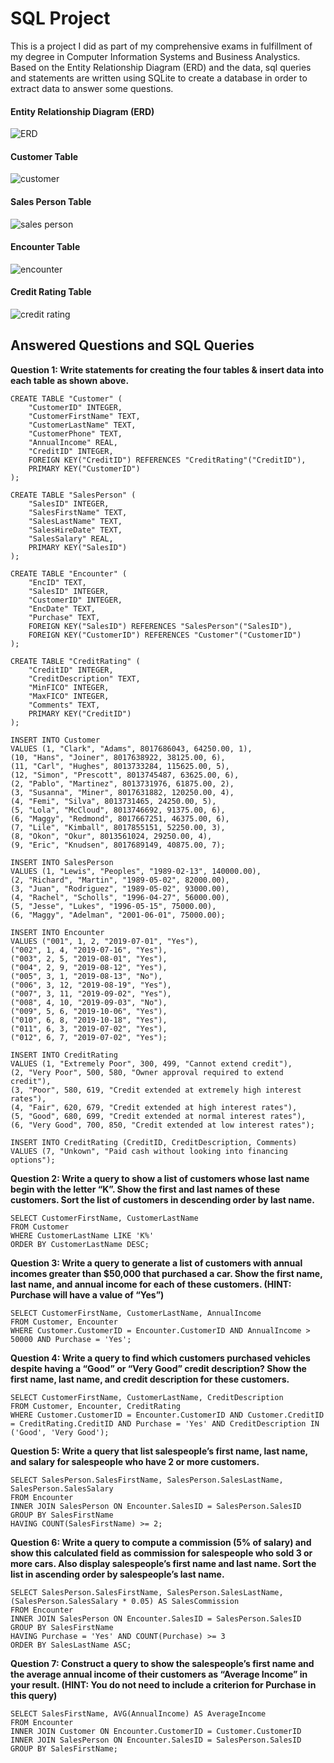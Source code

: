 # SQL Project
This is a project I did as part of my comprehensive exams in fulfillment of my degree in Computer Information Systems and Business Analystics. Based on the Entity Relationship Diagram (ERD) and the data, sql queries and statements are written using SQLite to create a database in order to extract data to answer some questions.

#### Entity Relationship Diagram (ERD)
![ERD](https://github.com/kdamoah/sql-project/blob/main/images/ERD.JPG "Entity Relationship Diagram")

#### Customer Table
![customer](https://github.com/kdamoah/sql-project/blob/main/images/customer%20table.JPG "Customer Table")

#### Sales Person Table
![sales person](https://github.com/kdamoah/sql-project/blob/main/images/sales%20person%20table.JPG "Sales Person Table")

#### Encounter Table
![encounter](https://github.com/kdamoah/sql-project/blob/main/images/encounter%20table.JPG "encounter")

#### Credit Rating Table
![credit rating](https://github.com/kdamoah/sql-project/blob/main/images/credit%20rating%20table.JPG "credit rating")



## Answered Questions and SQL Queries
**Question 1: Write statements for creating the four tables & insert data into each table as shown above.**

```
CREATE TABLE "Customer" (
	"CustomerID" INTEGER,
	"CustomerFirstName" TEXT,
	"CustomerLastName" TEXT,
	"CustomerPhone" TEXT,
	"AnnualIncome" REAL,
	"CreditID" INTEGER,
	FOREIGN KEY("CreditID") REFERENCES "CreditRating"("CreditID"),
	PRIMARY KEY("CustomerID")
);
```

```
CREATE TABLE "SalesPerson" (
	"SalesID" INTEGER,
	"SalesFirstName" TEXT,
	"SalesLastName"	TEXT,
	"SalesHireDate" TEXT,
	"SalesSalary" REAL,
	PRIMARY KEY("SalesID")
);
```

```
CREATE TABLE "Encounter" (
	"EncID"	TEXT,
	"SalesID" INTEGER,
	"CustomerID" INTEGER,
	"EncDate" TEXT,
	"Purchase" TEXT,
	FOREIGN KEY("SalesID") REFERENCES "SalesPerson"("SalesID"),
	FOREIGN KEY("CustomerID") REFERENCES "Customer"("CustomerID")
);
```

```
CREATE TABLE "CreditRating" (
	"CreditID" INTEGER,
	"CreditDescription" TEXT,
	"MinFICO" INTEGER,
	"MaxFICO" INTEGER,
	"Comments" TEXT,
	PRIMARY KEY("CreditID")
);
```

```
INSERT INTO Customer
VALUES (1, "Clark", "Adams", 8017686043, 64250.00, 1),
(10, "Hans", "Joiner", 8017638922, 38125.00, 6),
(11, "Carl", "Hughes", 8013733284, 115625.00, 5),
(12, "Simon", "Prescott", 8013745487, 63625.00, 6),
(2, "Pablo", "Martinez", 8013731976, 61875.00, 2),
(3, "Susanna", "Miner", 8017631882, 120250.00, 4),
(4, "Femi", "Silva", 8013731465, 24250.00, 5),
(5, "Lola", "McCloud", 8013746692, 91375.00, 6),
(6, "Maggy", "Redmond", 8017667251, 46375.00, 6),
(7, "Lile", "Kimball", 8017855151, 52250.00, 3),
(8, "Okon", "Okur", 8013561024, 29250.00, 4),
(9, "Eric", "Knudsen", 8017689149, 40875.00, 7);
```

```
INSERT INTO SalesPerson
VALUES (1, "Lewis", "Peoples", "1989-02-13", 140000.00),
(2, "Richard", "Martin", "1989-05-02", 82000.00),
(3, "Juan", "Rodriguez", "1989-05-02", 93000.00),
(4, "Rachel", "Scholls", "1996-04-27", 56000.00),
(5, "Jesse", "Lukes", "1996-05-15", 75000.00),
(6, "Maggy", "Adelman", "2001-06-01", 75000.00);
```

```
INSERT INTO Encounter
VALUES ("001", 1, 2, "2019-07-01", "Yes"),
("002", 1, 4, "2019-07-16", "Yes"),
("003", 2, 5, "2019-08-01", "Yes"),
("004", 2, 9, "2019-08-12", "Yes"),
("005", 3, 1, "2019-08-13", "No"), 
("006", 3, 12, "2019-08-19", "Yes"),
("007", 3, 11, "2019-09-02", "Yes"),
("008", 4, 10, "2019-09-03", "No"),
("009", 5, 6, "2019-10-06", "Yes"),
("010", 6, 8, "2019-10-18", "Yes"),
("011", 6, 3, "2019-07-02", "Yes"),
("012", 6, 7, "2019-07-02", "Yes");
```

```
INSERT INTO CreditRating
VALUES (1, "Extremely Poor", 300, 499, "Cannot extend credit"),
(2, "Very Poor", 500, 580, "Owner approval required to extend credit"),
(3, "Poor", 580, 619, "Credit extended at extremely high interest rates"),
(4, "Fair", 620, 679, "Credit extended at high interest rates"),
(5, "Good", 680, 699, "Credit extended at normal interest rates"),
(6, "Very Good", 700, 850, "Credit extended at low interest rates");

INSERT INTO CreditRating (CreditID, CreditDescription, Comments)
VALUES (7, "Unkown", "Paid cash without looking into financing options");
```


**Question 2: Write a query to show a list of customers whose last name begin with the letter “K”. Show the first and last names of these customers. Sort the list of customers in descending order by last name.**

```
SELECT CustomerFirstName, CustomerLastName 
FROM Customer 
WHERE CustomerLastName LIKE 'K%'
ORDER BY CustomerLastName DESC;
```


**Question 3: Write a query to generate a list of customers with annual incomes greater than $50,000 that purchased a car. Show the first name, last name, and annual income for each of these customers. (HINT: Purchase will have a value of “Yes”)**

```
SELECT CustomerFirstName, CustomerLastName, AnnualIncome
FROM Customer, Encounter
WHERE Customer.CustomerID = Encounter.CustomerID AND AnnualIncome > 50000 AND Purchase = 'Yes';
```


**Question 4: Write a query to find which customers purchased vehicles despite having a “Good” or “Very Good” credit description?  Show the first name, last name, and credit description for these customers.**

```
SELECT CustomerFirstName, CustomerLastName, CreditDescription
FROM Customer, Encounter, CreditRating
WHERE Customer.CustomerID = Encounter.CustomerID AND Customer.CreditID = CreditRating.CreditID AND Purchase = 'Yes' AND CreditDescription IN ('Good', 'Very Good');
```


**Question 5: Write a query that list salespeople’s first name, last name, and salary for salespeople who have 2 or more customers.**

```
SELECT SalesPerson.SalesFirstName, SalesPerson.SalesLastName, SalesPerson.SalesSalary
FROM Encounter
INNER JOIN SalesPerson ON Encounter.SalesID = SalesPerson.SalesID
GROUP BY SalesFirstName
HAVING COUNT(SalesFirstName) >= 2;
```


**Question 6: Write a query to compute a commission (5% of salary) and show this calculated field as commission for salespeople who sold 3 or more cars. Also display salespeople’s first name and last name. Sort the list in ascending order by salespeople’s last name.**

```
SELECT SalesPerson.SalesFirstName, SalesPerson.SalesLastName, (SalesPerson.SalesSalary * 0.05) AS SalesCommission
FROM Encounter
INNER JOIN SalesPerson ON Encounter.SalesID = SalesPerson.SalesID
GROUP BY SalesFirstName
HAVING Purchase = 'Yes' AND COUNT(Purchase) >= 3
ORDER BY SalesLastName ASC;
```


**Question 7: Construct a query to show the salespeople’s first name and the average annual income of their customers as “Average Income” in your result. (HINT: You do not need to include a criterion for Purchase in this query)**

```
SELECT SalesFirstName, AVG(AnnualIncome) AS AverageIncome
FROM Encounter
INNER JOIN Customer ON Encounter.CustomerID = Customer.CustomerID
INNER JOIN SalesPerson ON Encounter.SalesID = SalesPerson.SalesID
GROUP BY SalesFirstName;
```
